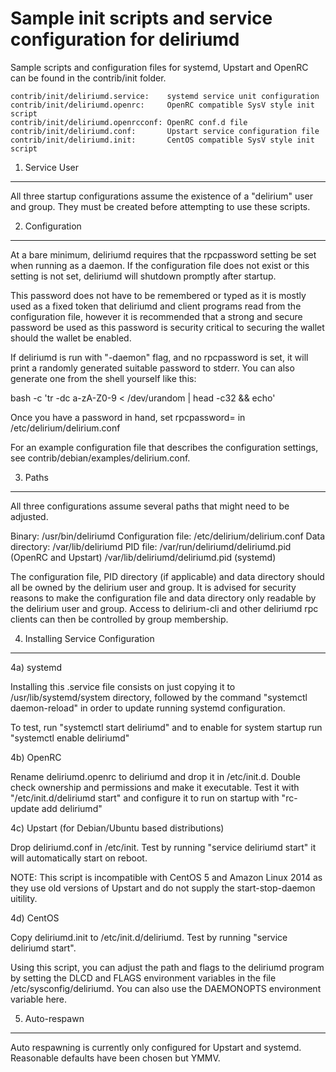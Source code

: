 Sample init scripts and service configuration for deliriumd
==========================================================

Sample scripts and configuration files for systemd, Upstart and OpenRC
can be found in the contrib/init folder.

    contrib/init/deliriumd.service:    systemd service unit configuration
    contrib/init/deliriumd.openrc:     OpenRC compatible SysV style init script
    contrib/init/deliriumd.openrcconf: OpenRC conf.d file
    contrib/init/deliriumd.conf:       Upstart service configuration file
    contrib/init/deliriumd.init:       CentOS compatible SysV style init script

1. Service User
---------------------------------

All three startup configurations assume the existence of a "delirium" user
and group.  They must be created before attempting to use these scripts.

2. Configuration
---------------------------------

At a bare minimum, deliriumd requires that the rpcpassword setting be set
when running as a daemon.  If the configuration file does not exist or this
setting is not set, deliriumd will shutdown promptly after startup.

This password does not have to be remembered or typed as it is mostly used
as a fixed token that deliriumd and client programs read from the configuration
file, however it is recommended that a strong and secure password be used
as this password is security critical to securing the wallet should the
wallet be enabled.

If deliriumd is run with "-daemon" flag, and no rpcpassword is set, it will
print a randomly generated suitable password to stderr.  You can also
generate one from the shell yourself like this:

bash -c 'tr -dc a-zA-Z0-9 < /dev/urandom | head -c32 && echo'

Once you have a password in hand, set rpcpassword= in /etc/delirium/delirium.conf

For an example configuration file that describes the configuration settings,
see contrib/debian/examples/delirium.conf.

3. Paths
---------------------------------

All three configurations assume several paths that might need to be adjusted.

Binary:              /usr/bin/deliriumd
Configuration file:  /etc/delirium/delirium.conf
Data directory:      /var/lib/deliriumd
PID file:            /var/run/deliriumd/deliriumd.pid (OpenRC and Upstart)
                     /var/lib/deliriumd/deliriumd.pid (systemd)

The configuration file, PID directory (if applicable) and data directory
should all be owned by the delirium user and group.  It is advised for security
reasons to make the configuration file and data directory only readable by the
delirium user and group.  Access to delirium-cli and other deliriumd rpc clients
can then be controlled by group membership.

4. Installing Service Configuration
-----------------------------------

4a) systemd

Installing this .service file consists on just copying it to
/usr/lib/systemd/system directory, followed by the command
"systemctl daemon-reload" in order to update running systemd configuration.

To test, run "systemctl start deliriumd" and to enable for system startup run
"systemctl enable deliriumd"

4b) OpenRC

Rename deliriumd.openrc to deliriumd and drop it in /etc/init.d.  Double
check ownership and permissions and make it executable.  Test it with
"/etc/init.d/deliriumd start" and configure it to run on startup with
"rc-update add deliriumd"

4c) Upstart (for Debian/Ubuntu based distributions)

Drop deliriumd.conf in /etc/init.  Test by running "service deliriumd start"
it will automatically start on reboot.

NOTE: This script is incompatible with CentOS 5 and Amazon Linux 2014 as they
use old versions of Upstart and do not supply the start-stop-daemon uitility.

4d) CentOS

Copy deliriumd.init to /etc/init.d/deliriumd. Test by running "service deliriumd start".

Using this script, you can adjust the path and flags to the deliriumd program by
setting the DLCD and FLAGS environment variables in the file
/etc/sysconfig/deliriumd. You can also use the DAEMONOPTS environment variable here.

5. Auto-respawn
-----------------------------------

Auto respawning is currently only configured for Upstart and systemd.
Reasonable defaults have been chosen but YMMV.

